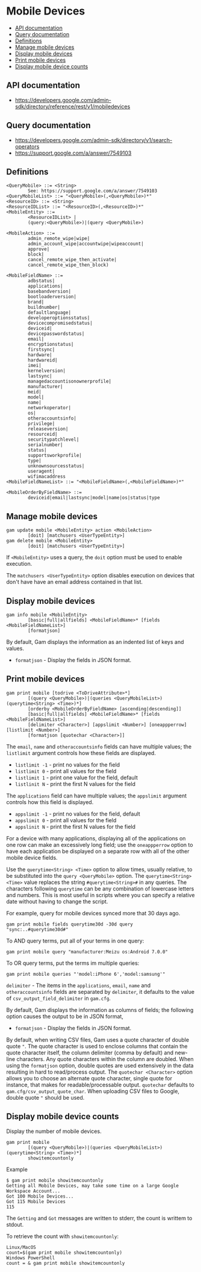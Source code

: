 # Mobile Devices
- [API documentation](#api-documentation)
- [Query documentation](#query-documentation)
- [Definitions](#definitions)
- [Manage mobile devices](#manage-mobile-devices)
- [Display mobile devices](#display-mobile-devices)
- [Print mobile devices](#print-mobile-devices)
- [Display mobile device counts](#display-mobile-device-counts)

## API documentation
* https://developers.google.com/admin-sdk/directory/reference/rest/v1/mobiledevices

## Query documentation
* https://developers.google.com/admin-sdk/directory/v1/search-operators
* https://support.google.com/a/answer/7549103

## Definitions
```
<QueryMobile> ::= <String>
        See: https://support.google.com/a/answer/7549103
<QueryMobileList> ::= "<QueryMobile>(,<QueryMobile>)*"
<ResourceID> ::= <String>
<ResourceIDList> ::= "<ResourceID>(,<ResourceID>)*"
<MobileEntity> ::=
        <ResourceIDList> |
        (query:<QueryMobile>)|(query <QueryMobile>)

<MobileAction> ::=
        admin_remote_wipe|wipe|
        admin_account_wipe|accountwipe|wipeaccount|
        approve|
        block|
        cancel_remote_wipe_then_activate|
        cancel_remote_wipe_then_block)

<MobileFieldName> ::=
        adbstatus|
        applications|
        basebandversion|
        bootloaderversion|
        brand|
        buildnumber|
        defaultlanguage|
        developeroptionsstatus|
        devicecompromisedstatus|
        deviceid|
        devicepasswordstatus|
        email|
        encryptionstatus|
        firstsync|
        hardware|
        hardwareid|
        imei|
        kernelversion|
        lastsync|
        managedaccountisonownerprofile|
        manufacturer|
        meid|
        model|
        name|
        networkoperator|
        os|
        otheraccountsinfo|
        privilege|
        releaseversion|
        resourceid|
        securitypatchlevel|
        serialnumber|
        status|
        supportsworkprofile|
        type|
        unknownsourcesstatus|
        useragent|
        wifimacaddress
<MobileFieldNameList> ::= "<MobileFieldName>(,<MobileFieldName>)*"

<MobileOrderByFieldName> ::=
        deviceid|email|lastsync|model|name|os|status|type
```
## Manage mobile devices
```
gam update mobile <MobileEntity> action <MobileAction>
        [doit] [matchusers <UserTypeEntity>]
gam delete mobile <MobileEntity>
        [doit] [matchusers <UserTypeEntity>]
```
If `<MobileEntity>` uses a query, the `doit` option must be used to enable execution.

The `matchusers <UserTypeEntity>` option disables execution on devices that don't have
have an email address contained in that list.

## Display mobile devices
```
gam info mobile <MobileEntity>
        [basic|full|allfields] <MobileFieldName>* [fields <MobileFieldNameList>]
        [formatjson]
```
By default, Gam displays the information as an indented list of keys and values.
* `formatjson` - Display the fields in JSON format.

## Print mobile devices
```
gam print mobile [todrive <ToDriveAttribute>*]
        [(query <QueryMobile>)|(queries <QueryMobileList>) (querytime<String> <Time>)*]
        [orderby <MobileOrderByFieldName> [ascending|descending]]
        [basic|full|allfields] <MobileFieldName>* [fields <MobileFieldNameList>]
        [delimiter <Character>] [appslimit <Number>] [oneappperrow] [listlimit <Number>]
        [formatjson [quotechar <Character>]]
```
The `email`, `name` and `otheraccountsinfo` fields can have multiple values; the `listlimit` argument controls how these fields are displayed.
* `listlimit -1` - print no values for the field
* `listlimit 0` - print all values for the field
* `listlimit 1` - print one value for the field, default
* `listlinit N` - print the first N values for the field

The `applications` field can have multiple values; the `appslimit` argument controls how this field is displayed.
* `appslimit -1` - print no values for the field, default
* `appslimit 0` - print all values for the field
* `appslinit N` - print the first N values for the field

For a device with many applications, displaying all of the applications on one row can make an excessively long field;
use the `oneappperrow` option to have each application be  displayed on a separate row with all of the other mobile device fields.

Use the `querytime<String> <Time>` option to allow times, usually relative, to be substituted into the `query <QueryMobile>` option.
The `querytime<String> <Time>` value replaces the string `#querytime<String>#` in any queries.
The characters following `querytime` can be any combination of lowercase letters and numbers. This is most useful in scripts
where you can specify a relative date without having to change the script.

For example, query for mobile devices synced more that 30 days ago.
```
gam print mobile fields querytime30d -30d query "sync:..#querytime30d#"
```

To AND query terms, put all of your terms in one query:
```
gam print mobile query "manufacturer:Meizu os:Android 7.0.0"
```
To OR query terms, put the terms im multiple queries:
```
gam print mobile queries "'model:iPhone 6','model:samsung'"
```

`delimiter` - The items in the `applications`, `email`, `name` and `otheraccountsinfo` fields are separated by `delimiter`, it defaults to the value of `csv_output_field_delimiter` in `gam.cfg`.

By default, Gam displays the information as columns of fields; the following option causes the output to be in JSON format,
* `formatjson` - Display the fields in JSON format.

By default, when writing CSV files, Gam uses a quote character of double quote `"`. The quote character is used to enclose columns that contain
the quote character itself, the column delimiter (comma by default) and new-line characters. Any quote characters within the column are doubled.
When using the `formatjson` option, double quotes are used extensively in the data resulting in hard to read/process output.
The `quotechar <Character>` option allows you to choose an alternate quote character, single quote for instance, that makes for readable/processable output.
`quotechar` defaults to `gam.cfg/csv_output_quote_char`. When uploading CSV files to Google, double quote `"` should be used.

## Display mobile device counts
Display the number of mobile devices.
```
gam print mobile
        [(query <QueryMobile>)|(queries <QueryMobileList>) (querytime<String> <Time>)*]
        showitemcountonly
```
Example
```
$ gam print mobile showitemcountonly
Getting all Mobile Devices, may take some time on a large Google Workspace Account...
Got 100 Mobile Devices...
Got 115 Mobile Devices
115
```
The `Getting` and `Got` messages are written to stderr, the count is writtem to stdout.

To retrieve the count with `showitemcountonly`:
```
Linux/MacOS
count=$(gam print mobile showitemcountonly)
Windows PowerShell
count = & gam print mobile showitemcountonly
```
